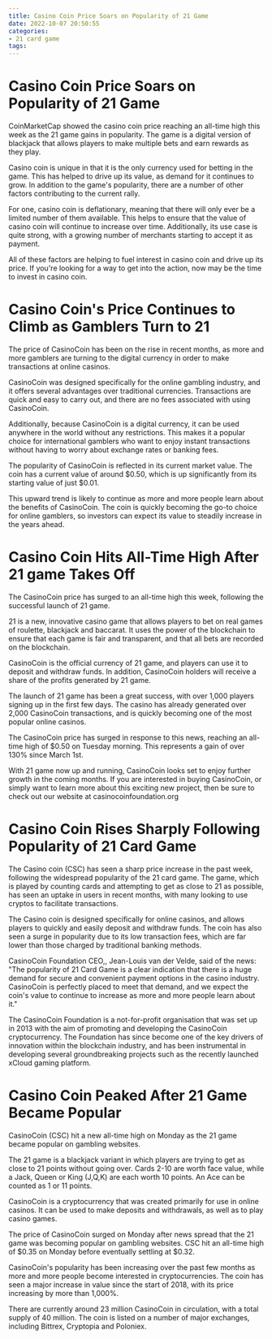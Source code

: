```yaml
---
title: Casino Coin Price Soars on Popularity of 21 Game 
date: 2022-10-07 20:50:55
categories:
- 21 card game
tags:
---
```



#  Casino Coin Price Soars on Popularity of 21 Game 

CoinMarketCap showed the casino coin price reaching an all-time high this week as the 21 game gains in popularity. The game is a digital version of blackjack that allows players to make multiple bets and earn rewards as they play.

Casino coin is unique in that it is the only currency used for betting in the game. This has helped to drive up its value, as demand for it continues to grow. In addition to the game's popularity, there are a number of other factors contributing to the current rally.

For one, casino coin is deflationary, meaning that there will only ever be a limited number of them available. This helps to ensure that the value of casino coin will continue to increase over time. Additionally, its use case is quite strong, with a growing number of merchants starting to accept it as payment.

All of these factors are helping to fuel interest in casino coin and drive up its price. If you're looking for a way to get into the action, now may be the time to invest in casino coin.

#  Casino Coin's Price Continues to Climb as Gamblers Turn to 21 

The price of CasinoCoin has been on the rise in recent months, as more and more gamblers are turning to the digital currency in order to make transactions at online casinos.

CasinoCoin was designed specifically for the online gambling industry, and it offers several advantages over traditional currencies. Transactions are quick and easy to carry out, and there are no fees associated with using CasinoCoin.

Additionally, because CasinoCoin is a digital currency, it can be used anywhere in the world without any restrictions. This makes it a popular choice for international gamblers who want to enjoy instant transactions without having to worry about exchange rates or banking fees.

The popularity of CasinoCoin is reflected in its current market value. The coin has a current value of around $0.50, which is up significantly from its starting value of just $0.01.

This upward trend is likely to continue as more and more people learn about the benefits of CasinoCoin. The coin is quickly becoming the go-to choice for online gamblers, so investors can expect its value to steadily increase in the years ahead.

# Casino Coin Hits All-Time High After 21 game Takes Off 

The CasinoCoin price has surged to an all-time high this week, following the successful launch of 21 game.

21 is a new, innovative casino game that allows players to bet on real games of roulette, blackjack and baccarat. It uses the power of the blockchain to ensure that each game is fair and transparent, and that all bets are recorded on the blockchain.

CasinoCoin is the official currency of 21 game, and players can use it to deposit and withdraw funds. In addition, CasinoCoin holders will receive a share of the profits generated by 21 game.

The launch of 21 game has been a great success, with over 1,000 players signing up in the first few days. The casino has already generated over 2,000 CasinoCoin transactions, and is quickly becoming one of the most popular online casinos.

The CasinoCoin price has surged in response to this news, reaching an all-time high of $0.50 on Tuesday morning. This represents a gain of over 130% since March 1st.

With 21 game now up and running, CasinoCoin looks set to enjoy further growth in the coming months. If you are interested in buying CasinoCoin, or simply want to learn more about this exciting new project, then be sure to check out our website at casinocoinfoundation.org

#  Casino Coin Rises Sharply Following Popularity of 21 Card Game 

The Casino coin (CSC) has seen a sharp price increase in the past week, following the widespread popularity of the 21 card game. The game, which is played by counting cards and attempting to get as close to 21 as possible, has seen an uptake in users in recent months, with many looking to use cryptos to facilitate transactions.

The Casino coin is designed specifically for online casinos, and allows players to quickly and easily deposit and withdraw funds. The coin has also seen a surge in popularity due to its low transaction fees, which are far lower than those charged by traditional banking methods.

CasinoCoin Foundation CEO,, Jean-Louis van der Velde, said of the news: 
"The popularity of 21 Card Game is a clear indication that there is a huge demand for secure and convenient payment options in the casino industry. CasinoCoin is perfectly placed to meet that demand, and we expect the coin's value to continue to increase as more and more people learn about it."

The CasinoCoin Foundation is a not-for-profit organisation that was set up in 2013 with the aim of promoting and developing the CasinoCoin cryptocurrency. The Foundation has since become one of the key drivers of innovation within the blockchain industry, and has been instrumental in developing several groundbreaking projects such as the recently launched xCloud gaming platform.

# Casino Coin Peaked After 21 Game Became Popular

CasinoCoin (CSC) hit a new all-time high on Monday as the 21 game became popular on gambling websites.

The 21 game is a blackjack variant in which players are trying to get as close to 21 points without going over. Cards 2-10 are worth face value, while a Jack, Queen or King (J,Q,K) are each worth 10 points. An Ace can be counted as 1 or 11 points.

CasinoCoin is a cryptocurrency that was created primarily for use in online casinos. It can be used to make deposits and withdrawals, as well as to play casino games.

The price of CasinoCoin surged on Monday after news spread that the 21 game was becoming popular on gambling websites. CSC hit an all-time high of $0.35 on Monday before eventually settling at $0.32.

CasinoCoin's popularity has been increasing over the past few months as more and more people become interested in cryptocurrencies. The coin has seen a major increase in value since the start of 2018, with its price increasing by more than 1,000%.

There are currently around 23 million CasinoCoin in circulation, with a total supply of 40 million. The coin is listed on a number of major exchanges, including Bittrex, Cryptopia and Poloniex.